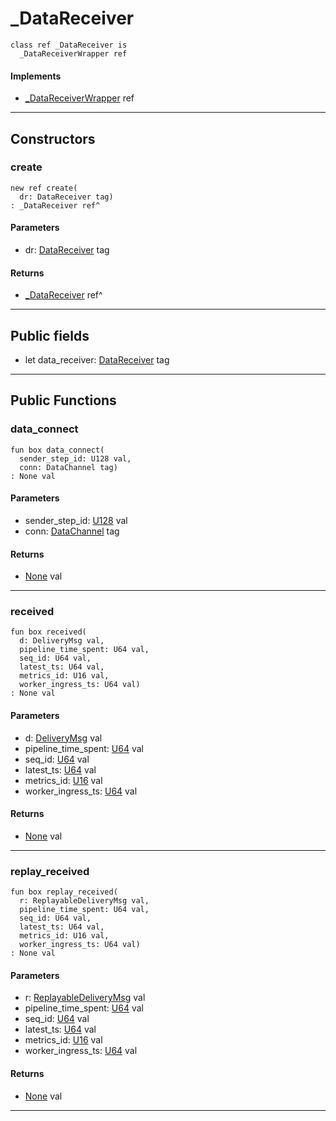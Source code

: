# _DataReceiver

```pony
class ref _DataReceiver is
  _DataReceiverWrapper ref
```

#### Implements

* [_DataReceiverWrapper](wallaroo-core-data_channel-_DataReceiverWrapper) ref

---

## Constructors

### create

```pony
new ref create(
  dr: DataReceiver tag)
: _DataReceiver ref^
```
#### Parameters

*   dr: [DataReceiver](wallaroo-ent-data_receiver-DataReceiver) tag

#### Returns

* [_DataReceiver](wallaroo-core-data_channel-_DataReceiver) ref^

---

## Public fields

* let data_receiver: [DataReceiver](wallaroo-ent-data_receiver-DataReceiver) tag

---

## Public Functions

### data_connect

```pony
fun box data_connect(
  sender_step_id: U128 val,
  conn: DataChannel tag)
: None val
```
#### Parameters

*   sender_step_id: [U128](builtin-U128) val
*   conn: [DataChannel](wallaroo-core-data_channel-DataChannel) tag

#### Returns

* [None](builtin-None) val

---

### received

```pony
fun box received(
  d: DeliveryMsg val,
  pipeline_time_spent: U64 val,
  seq_id: U64 val,
  latest_ts: U64 val,
  metrics_id: U16 val,
  worker_ingress_ts: U64 val)
: None val
```
#### Parameters

*   d: [DeliveryMsg](wallaroo-core-messages-DeliveryMsg) val
*   pipeline_time_spent: [U64](builtin-U64) val
*   seq_id: [U64](builtin-U64) val
*   latest_ts: [U64](builtin-U64) val
*   metrics_id: [U16](builtin-U16) val
*   worker_ingress_ts: [U64](builtin-U64) val

#### Returns

* [None](builtin-None) val

---

### replay_received

```pony
fun box replay_received(
  r: ReplayableDeliveryMsg val,
  pipeline_time_spent: U64 val,
  seq_id: U64 val,
  latest_ts: U64 val,
  metrics_id: U16 val,
  worker_ingress_ts: U64 val)
: None val
```
#### Parameters

*   r: [ReplayableDeliveryMsg](wallaroo-core-messages-ReplayableDeliveryMsg) val
*   pipeline_time_spent: [U64](builtin-U64) val
*   seq_id: [U64](builtin-U64) val
*   latest_ts: [U64](builtin-U64) val
*   metrics_id: [U16](builtin-U16) val
*   worker_ingress_ts: [U64](builtin-U64) val

#### Returns

* [None](builtin-None) val

---

